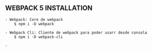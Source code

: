 
## WEBPACK 5 INSTALLATION

    - Webpack: Core de webpack
        $ npm i -D webpack

    - Webpack Cli: Cliente de webpack para poder usarr desde consola
        $ npm i -D webpack-cli

    - 